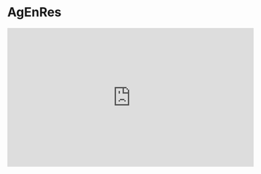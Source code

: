 # AgEnRes

<iframe width="560" height="315" src="https://www.youtube.com/embed/JMWKxez6a-w?si=yGapzjNyYpdgG1ez" title="YouTube video player" frameborder="0" allow="accelerometer; autoplay; clipboard-write; encrypted-media; gyroscope; picture-in-picture; web-share" referrerpolicy="strict-origin-when-cross-origin" allowfullscreen></iframe>
